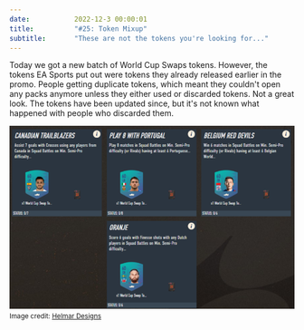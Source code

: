 ```yaml
---
date: 			2022-12-3 00:00:01
title: 			"#25: Token Mixup"
subtitle: 		"These are not the tokens you're looking for..."
---
```


Today we got a new batch of World Cup Swaps tokens. However, the tokens EA Sports put out were tokens they already released earlier in the promo. People getting duplicate tokens, which meant they couldn't open any packs anymore unless they either used or discarded tokens. Not a great look. The tokens have been updated since, but it's not known what happened with people who discarded them.

<img src="/assets/images/tokens.png" alt="These are not the tokens you're looking for..."/>
<small>Image credit: <a href="https://twitter.com/HelmarDesigns/status/1599110425362268164" target="_blank">Helmar Designs</a></small>